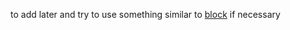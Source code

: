 to add later and try to use something 
similar to [block](https://github.com/clocklimited/ReactEmailComponents/blob/master/src/lib/components/Block.js) if necessary